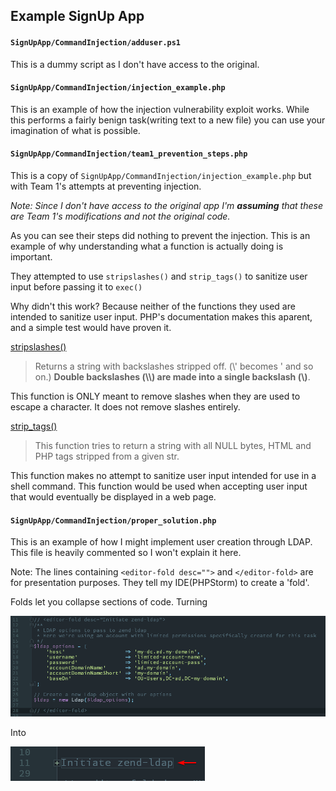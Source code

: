 Example SignUp App  
-  
  
#### `SignUpApp/CommandInjection/adduser.ps1`  
This is a dummy script as I don't have access to the original.  


#### `SignUpApp/CommandInjection/injection_example.php`  
This is an example of how the injection vulnerability exploit works. While this performs a fairly benign task(writing text to a new file) you can use your imagination of what is possible.  

#### `SignUpApp/CommandInjection/team1_prevention_steps.php`  
This is a copy of `SignUpApp/CommandInjection/injection_example.php` but with Team 1's attempts at preventing injection.  
  
*Note: Since I don't have access to the original app I'm **assuming** that these are Team 1's modifications and not the original code.*  

  
As you can see their steps did nothing to prevent the injection. This is an example of why understanding what a function is actually doing is important.  
  
They attempted to use `stripslashes()` and `strip_tags()` to sanitize user input before passing it to `exec()`  
  
Why didn't this work? Because neither of the functions they used are intended to sanitize user input. PHP's documentation makes this aparent, and a simple test would have proven it.  
  
[stripslashes()](http://php.net/manual/en/function.stripslashes.php)  
> Returns a string with backslashes stripped off. (\\' becomes ' and so on.) **Double backslashes (\\\\) are made into a single backslash (\\)**.  
  
This function is ONLY meant to remove slashes when they are used to escape a character. It does not remove slashes entirely.  


[strip_tags()](http://php.net/manual/en/function.strip-tags.php)  
> This function tries to return a string with all NULL bytes, HTML and PHP tags stripped from a given str.  
  
This function makes no attempt to sanitize user input intended for use in a shell command. This function would be used when accepting user input that would eventually be displayed in a web page.     
  

#### `SignUpApp/CommandInjection/proper_solution.php`  
This is an example of how I might implement user creation through LDAP. This file is heavily commented so I won't explain it here.  
  
Note: The lines containing `<editor-fold desc="">` and `</editor-fold>` are for presentation purposes. They tell my IDE(PHPStorm) to create a 'fold'.  
  
Folds let you collapse sections of code. Turning  
  
![Fold Open](../images/fold-open.png)  
  
Into  
  
![Fold Closed](../images/fold-closed.png)